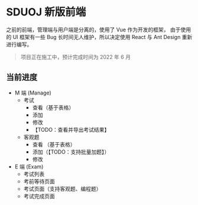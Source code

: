 # SDUOJ 新版前端

之前的前端，管理端与用户端是分离的，使用了 Vue 作为开发的框架，
由于使用的 UI 框架有一些 Bug 长时间无人维护，所以决定使用 React 与 Ant Design
重新进行编写。

> 项目正在施工中，预计完成时间为 2022 年 6 月

## 当前进度

- M 端 (Manage)
  - 考试
    - 查看（基于表格）
    - 添加
    - 修改
    - 【TODO：查看并导出考试结果】
  - 客观题
    - 查看 （基于表格）
    - 添加（【TODO：支持批量加题】）
    - 修改
- E 端 (Exam)
  - 考试列表
  - 考前等待页面
  - 考试页面（支持客观题、编程题）
  - 考试完成页面